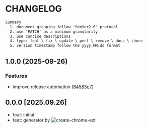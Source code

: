 # CHANGELOG

```txt
Summary
  1. document grouping follow 'SemVer2.0' protocol
  2. use 'PATCH' as a minimum granularity
  3. use concise descriptions
  4. type: feat \ fix \ update \ perf \ remove \ docs \ chore
  5. version timestamp follow the yyyy.MM.dd format
```

## 1.0.0 (2025-09-26)


### Features

* improve release automation ([64583c7](https://github.com/CoderPush/coderchart/commit/64583c7e93e4e563b3d5eadfbeb94519d5c36a3c))

## 0.0.0 [2025.09.26]

- feat: initial
- feat: generator by ![create-chrome-ext](https://github.com/guocaoyi/create-chrome-ext)
